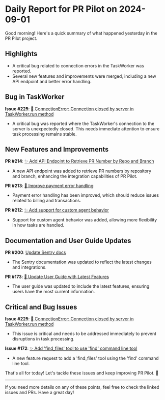 # Daily Report for PR Pilot on 2024-09-01

Good morning! Here's a quick summary of what happened yesterday in the PR Pilot project.

## Highlights
- A critical bug related to connection errors in the TaskWorker was reported.
- Several new features and improvements were merged, including a new API endpoint and better error handling.

## Bug in TaskWorker
**Issue #225**: [🐛 ConnectionError: Connection closed by server in TaskWorker.run method](https://github.com/PR-Pilot-AI/pr-pilot/issues/225)
- A critical bug was reported where the TaskWorker's connection to the server is unexpectedly closed. This needs immediate attention to ensure task processing remains stable.

## New Features and Improvements
**PR #214**: [✨ Add API Endpoint to Retrieve PR Number by Repo and Branch](https://github.com/PR-Pilot-AI/pr-pilot/pull/214)
- A new API endpoint was added to retrieve PR numbers by repository and branch, enhancing the integration capabilities of PR Pilot.

**PR #213**: [🔧 Improve payment error handling](https://github.com/PR-Pilot-AI/pr-pilot/pull/213)
- Payment error handling has been improved, which should reduce issues related to billing and transactions.

**PR #212**: [✨ Add support for custom agent behavior](https://github.com/PR-Pilot-AI/pr-pilot/pull/212)
- Support for custom agent behavior was added, allowing more flexibility in how tasks are handled.

## Documentation and User Guide Updates
**PR #200**: [Update Sentry docs](https://github.com/PR-Pilot-AI/pr-pilot/pull/200)
- The Sentry documentation was updated to reflect the latest changes and integrations.

**PR #173**: [📝 Update User Guide with Latest Features](https://github.com/PR-Pilot-AI/pr-pilot/pull/173)
- The user guide was updated to include the latest features, ensuring users have the most current information.

## Critical and Bug Issues
**Issue #225**: [🐛 ConnectionError: Connection closed by server in TaskWorker.run method](https://github.com/PR-Pilot-AI/pr-pilot/issues/225)
- This issue is critical and needs to be addressed immediately to prevent disruptions in task processing.

**Issue #172**: [✨ Add 'find_files' tool to use 'find' command line tool](https://github.com/PR-Pilot-AI/pr-pilot/issues/172)
- A new feature request to add a 'find_files' tool using the 'find' command line tool.

That's all for today! Let's tackle these issues and keep improving PR Pilot. 🚀

---

If you need more details on any of these points, feel free to check the linked issues and PRs. Have a great day!